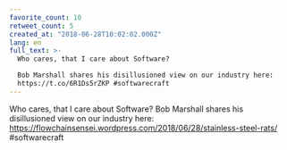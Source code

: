 ```yaml
---
favorite_count: 10
retweet_count: 5
created_at: "2018-06-28T10:02:02.000Z"
lang: en
full_text: >-
  Who cares, that I care about Software? 

  Bob Marshall shares his disillusioned view on our industry here:
  https://t.co/6R1Ds5rZKP #softwarecraft
---
```


Who cares, that I care about Software? Bob Marshall shares his disillusioned
view on our industry here:
<https://flowchainsensei.wordpress.com/2018/06/28/stainless-steel-rats/>
#softwarecraft
